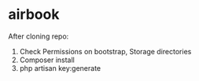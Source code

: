 # airbook

After cloning repo:

1. Check Permissions on bootstrap, Storage directories
2. Composer install
3. php artisan key:generate